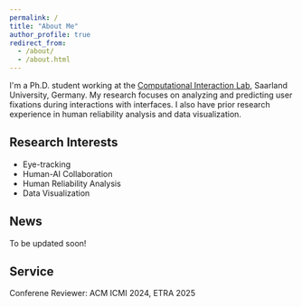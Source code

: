```yaml
---
permalink: /
title: "About Me"
author_profile: true
redirect_from: 
  - /about/
  - /about.html
---
```


I'm a Ph.D. student working at the [Computational Interaction Lab](https://cix.cs.uni-saarland.de/), Saarland University, Germany. My research focuses on analyzing and predicting user fixations during interactions with interfaces. I also have prior research experience in human reliability analysis and data visualization.

## Research Interests

- Eye-tracking
- Human-AI Collaboration
- Human Reliability Analysis
- Data Visualization

## News

To be updated soon!


## Service

Conferene Reviewer: ACM ICMI 2024, ETRA 2025